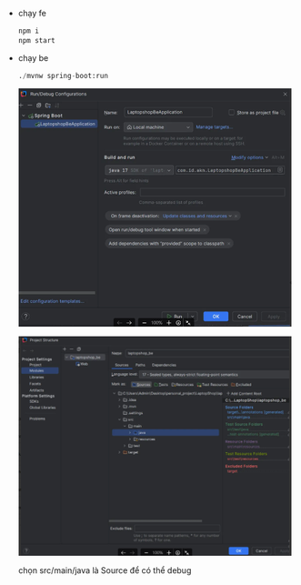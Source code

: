 - chạy fe
    
    ```python
  npm i
    npm start
    ```
    
- chạy be
    
    ```python
    ./mvnw spring-boot:run
    ```
    
    ![img.png](readme/img.png)
    
    ![img_1.png](readme/img_1.png)
    
    chọn src/main/java là Source để có thể debug